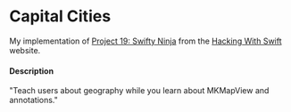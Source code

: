 # Capital Cities
My implementation of [Project 19: Swifty Ninja](https://www.hackingwithswift.com/read/19/overview) from the [Hacking With Swift](https://www.hackingwithswift.com/) website.

#### Description
"Teach users about geography while you learn about MKMapView and annotations."
